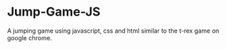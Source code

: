 # Jump-Game-JS
A jumping game using javascript, css and html similar to the t-rex game on google chrome.
